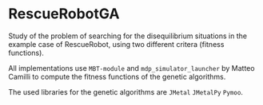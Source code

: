# RescueRobotGA

Study of the problem of searching for the disequilibrium situations in the example case of RescueRobot, using two different critera (fitness functions). 

All implementations use `MBT-module` and `mdp_simulator_launcher` by Matteo Camilli to compute the fitness functions of the genetic algorithms.

The used libraries for the genetic algorithms are `JMetal` `JMetalPy` `Pymoo`.
